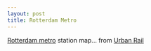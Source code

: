 ```yaml
---
layout: post
title: Rotterdam Metro
---
```


[Rotterdam metro](http://en.wikipedia.org/wiki/List_of_Rotterdam_metro_stations) station map... from [Urban Rail](http://www.urbanrail.net/eu/rot/rotterdam.htm)
